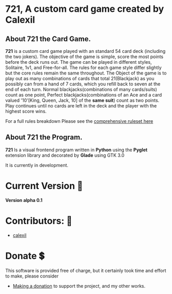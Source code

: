 # 721, A custom card game created by Calexil

## About 721 the Card Game.

**721** is a custom card game played with an standard 54 card deck (including the two jokers).
The objective of the game is simple, score the most points before the deck runs out. The game can be played in different styles, Solitaire, 1v1, and Free-for-all. The rules for each game style differ slightly but the core rules remain the same throughout. The Object of the game is to play out as many combinations of cards that total 21(Blackjack) as you possibly can from a hand of 7 cards, which you refill back to seven at the end of each turn. Normal blackjacks(combinations of many cards/suits) count as one point, Perfect blackjacks(combinations of an Ace and a card valued '10'[King, Queen, Jack, 10] of the **same suit**) count as two points. Play continues until no cards are left in the deck and the player with the highest score wins. 

For a full rules breakdown Please see the [comprehensive ruleset here](https://github.com/calexil/721/blob/main/Rules.md)


## About 721 the Program.

**721** Is a visual frontend program written in **Python** using the **Pyglet** extension library and decorated by **Glade** using GTK 3.0

It is currently in development.

# Current Version 📰

**Version alpha 0.1** 

# Contributors: :busts_in_silhouette:	
* [calexil](https://github.com/calexil)

# Donate :heavy_dollar_sign:
This software is provided free of charge, but it certainly took time and effort to make, please consider
* [Making a donation](https://calexil.com/#donate) to support the project, and my other works.
